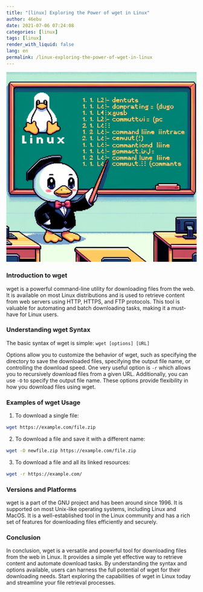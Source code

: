 ```yaml
---
title: "[linux] Exploring the Power of wget in Linux"
author: 46ebu
date: 2021-07-06 07:24:08 
categories: [linux]
tags: [linux]
render_with_liquid: false
lang: en
permalink: /linux-exploring-the-power-of-wget-in-linux
---
```


![Intro](/assets/img/post/linux.png)
### Introduction to wget
wget is a powerful command-line utility for downloading files from the web. It is available on most Linux distributions and is used to retrieve content from web servers using HTTP, HTTPS, and FTP protocols. This tool is valuable for automating and batch downloading tasks, making it a must-have for Linux users.

### Understanding wget Syntax
The basic syntax of wget is simple: 
`wget [options] [URL]`

Options allow you to customize the behavior of wget, such as specifying the directory to save the downloaded files, specifying the output file name, or controlling the download speed. 
One very useful option is `-r` which allows you to recursively download files from a given URL. 
Additionally, you can use `-O` to specify the output file name. These options provide flexibility in how you download files using wget.

### Examples of wget Usage
1. To download a single file:
```bash
wget https://example.com/file.zip
```

2. To download a file and save it with a different name:
```bash
wget -O newfile.zip https://example.com/file.zip
```

3. To download a file and all its linked resources:
```bash
wget -r https://example.com/
```

### Versions and Platforms
wget is a part of the GNU project and has been around since 1996. It is supported on most Unix-like operating systems, including Linux and MacOS. It is a well-established tool in the Linux community and has a rich set of features for downloading files efficiently and securely.

### Conclusion
In conclusion, wget is a versatile and powerful tool for downloading files from the web in Linux. It provides a simple yet effective way to retrieve content and automate download tasks. By understanding the syntax and options available, users can harness the full potential of wget for their downloading needs. Start exploring the capabilities of wget in Linux today and streamline your file retrieval processes.